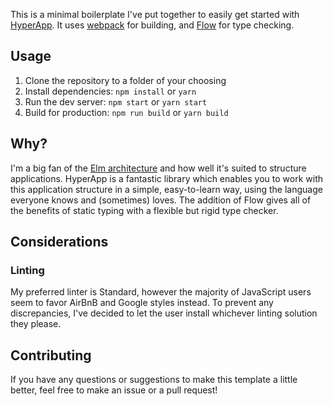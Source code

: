 This is a minimal boilerplate I've put together to easily get started with [HyperApp](https://github.com/hyperapp/hyperapp). It uses [webpack](https://github.com/webpack/webpack) for building, and [Flow](https://github.com/facebook/flow) for type checking.

## Usage

1. Clone the repository to a folder of your choosing
2. Install dependencies: `npm install` or `yarn`
3. Run the dev server: `npm start` or `yarn start`
4. Build for production: `npm run build` or `yarn build`

## Why?

I'm a big fan of the [Elm architecture](https://guide.elm-lang.org/architecture/) and how well it's suited to structure applications. HyperApp is a fantastic library which enables you to work with this application structure in a simple, easy-to-learn way, using the language everyone knows and (sometimes) loves. The addition of Flow gives all of the benefits of static typing with a flexible but rigid type checker.

## Considerations

### Linting

My preferred linter is Standard, however the majority of JavaScript users seem to favor AirBnB and Google styles instead. To prevent any discrepancies, I've decided to let the user install whichever linting solution they please.

## Contributing

If you have any questions or suggestions to make this template a little better, feel free to make an issue or a pull request!
